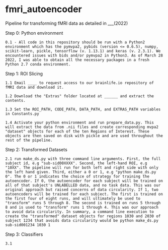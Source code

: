 # fmri_autoencoder
Pipeline for transforming fMRI data as detailed in ___(2022)

Step 0: Python environment
  
    0.1 - All code in this repository should be run with a Python2 environment which has the pymvpa2, pybids (version <= 0.6.5), numpy, scikit-learn, pickle, tensorflow (v. 1.13.1) and keras (v. 2.3.1). We encountered issues with bids and/or pymvpa2 in Python3. As of March 28 2022, I was able to obtain all the necessary packages in a fresh Python 2.7 conda environment. 

Step 1: ROI Slicing
  
    1.1 Email ____ to request access to our brainlife.io repository of fMRI data and download it.
  
    1.2 Download the "Extras" folder located at ______ and extract the contents.
  
    1.3 Set the ROI_PATH, CODE_PATH, DATA_PATH, and EXTRAS_PATH variables in Constants.py
  
    1.4 Activate your python environment and run prepare_data.py. This will extract the data from .nii files and create corresponding mvpa2 "dataset" objects for each of the ten Regions of Interest. These objects are then saved on disk with pickle and are used throughout the rest of the pipeline. 
  
Step 2: Transformed Datasets
  
    2.1 run make_ds.py with three command line arguments. First, the full subject id, e.g "sub-sid00XXXX". Second, the left-hand ROI, e.g "10XX". The pipeline will run for both left and right side with only the left hand given. Third, either a 0 or 1, e.g "python make_ds.py 0". The 0 or 1 indicates the choice of strategy for training the autoencoder. If 0, the autoencoder for each subject will be trained on all of that subject's UNLABELLED data, and no task data. This was our original approach but raised concerns of data circularity. If 1, two autoencoders will be trained for each subject. The first is trained on the first four of eight runs, and will ultimately be used to "transform" runs 5 through 8. The second is trained on runs 5 through 8 and is used to "transform" runs 1 through 4. This was our approach to avoid data circularity. In summary, a command line execution to create the "transformed" dataset objects for regions 1030 and 2030 of subject 1234 that avoids data circularity would be python make_ds.py sub-sid001234 1030 1
  
Step 3: Classifiers

    3.1 
        
